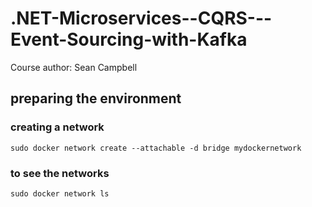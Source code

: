 # .NET-Microservices--CQRS---Event-Sourcing-with-Kafka
Course author: Sean Campbell

## preparing the environment

### creating a network
`
sudo docker network create --attachable -d bridge mydockernetwork
`
### to see the networks
`
sudo docker network ls
`
